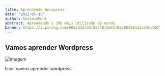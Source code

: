 ```yaml
---
title: Aprendendo Wordpress
date: "2022-05-15"
author: GustavoMont
abstract: Aprendendo o CMS mais utilizado do mundo
banner: https://i.pinimg.com/600x315/b6/55/f8/b655f85c886963d5aedcc062748cfaaf.jpg
---
```


## Vamos aprender Wordpress

![imagem](https://i.pinimg.com/600x315/b6/55/f8/b655f85c886963d5aedcc062748cfaaf.jpg)

Isso, vamos aprender wordpress
